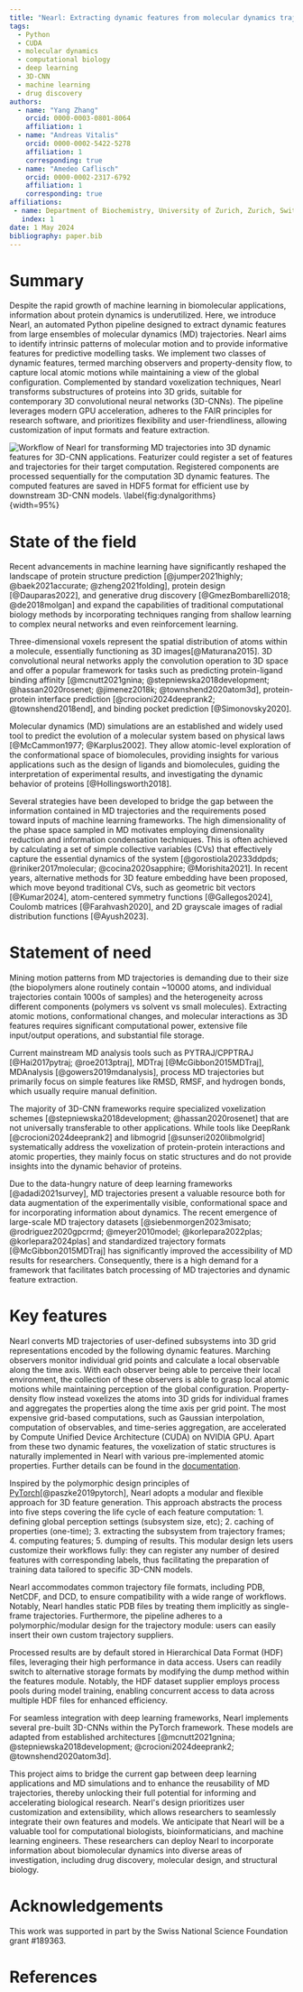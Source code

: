 ```yaml
---
title: "Nearl: Extracting dynamic features from molecular dynamics trajectories"
tags: 
  - Python
  - CUDA
  - molecular dynamics
  - computational biology 
  - deep learning
  - 3D-CNN
  - machine learning
  - drug discovery
authors:
  - name: "Yang Zhang"
    orcid: 0000-0003-0801-8064
    affiliation: 1
  - name: "Andreas Vitalis"
    orcid: 0000-0002-5422-5278
    affiliation: 1
    corresponding: true
  - name: "Amedeo Caflisch"
    orcid: 0000-0002-2317-6792
    affiliation: 1
    corresponding: true
affiliations:
 - name: Department of Biochemistry, University of Zurich, Zurich, Switzerland
   index: 1
date: 1 May 2024
bibliography: paper.bib
---
```


# Summary 
<!-- High level functionality and purpose of the software and the target of the software -->
Despite the rapid growth of machine learning in biomolecular applications, information about protein dynamics is underutilized.
Here, we introduce Nearl, an automated Python pipeline designed to extract dynamic features from large ensembles of molecular dynamics (MD) trajectories. 
Nearl aims to identify intrinsic patterns of molecular motion and to provide informative features for predictive modelling tasks. 
We implement two classes of dynamic features, termed marching observers and property-density flow, to capture local atomic motions while maintaining a view of the global configuration.
Complemented by standard voxelization techniques, Nearl transforms substructures of proteins into 3D grids, suitable for contemporary 3D convolutional neural networks (3D-CNNs).
The pipeline leverages modern GPU acceleration, adheres to the FAIR principles for research software, and prioritizes flexibility and user-friendliness, allowing customization of input formats and feature extraction.

<!-- 124 words 982 characters -->

![Workflow of Nearl for transforming MD trajectories into 3D dynamic features for 3D-CNN applications. 
Featurizer could register a set of features and trajectories for their target computation.
Registered components are processed sequentially for the computation 3D dynamic features. 
The computed features are saved in HDF5 format for efficient use by downstream 3D-CNN models.
\label{fig:dynalgorithms}](media/nearl_workflow.png){width=95%}

# State of the field
<!-- ### Intro ML and Example with and 3D CNN -->
Recent advancements in machine learning have significantly reshaped the landscape of protein structure prediction [@jumper2021highly; @baek2021accurate; @zheng2021folding], protein design [@Dauparas2022], and generative drug discovery [@GmezBombarelli2018; @de2018molgan] and expand the capabilities of traditional computational biology methods by incorporating techniques ranging from shallow learning to complex neural networks and even reinforcement learning.
<!-- Intro to 3D-CNN -->
Three-dimensional voxels represent the spatial distribution of atoms within a molecule, essentially functioning as 3D images[@Maturana2015]. 3D convolutional neural networks apply the convolution operation to 3D space and offer a popular framework for tasks such as predicting protein-ligand binding affinity [@mcnutt2021gnina; @stepniewska2018development; @hassan2020rosenet; @jimenez2018k; @townshend2020atom3d], protein-protein interface prediction [@crocioni2024deeprank2; @townshend2018end], and binding pocket prediction [@Simonovsky2020].

<!-- ### Molecular dynamics / Motivation -->
Molecular dynamics (MD) simulations are an established and widely used tool to predict the evolution of a molecular system based on physical laws [@McCammon1977; @Karplus2002].
They allow atomic-level exploration of the conformational space of biomolecules, providing insights for various applications such as the design of ligands and biomolecules, guiding the interpretation of experimental results, and investigating the dynamic behavior of proteins [@Hollingsworth2018].
<!-- ### Current strategy in information condensation -->
Several strategies have been developed to bridge the gap between the information contained in MD trajectories and the requirements posed toward inputs of machine learning frameworks.
The high dimensionality of the phase space sampled in MD motivates employing dimensionality reduction and information condensation techniques. This is often achieved by calculating a set of simple collective variables (CVs) that effectively capture the essential dynamics of the system [@gorostiola20233ddpds; @riniker2017molecular; @cocina2020sapphire; @Morishita2021]. 
In recent years, alternative methods for 3D feature embedding have been proposed, which move beyond traditional CVs, such as geometric bit vectors [@Kumar2024], atom-centered symmetry functions [@Gallegos2024], Coulomb matrices [@Farahvash2020], and 2D grayscale images of radial distribution functions [@Ayush2023]. 



# Statement of need

<!-- Statement of the technical problem  -->
Mining motion patterns from MD trajectories is demanding due to their size (the biopolymers alone routinely contain ~10000 atoms, and individual trajectories contain 1000s of samples) and the heterogeneity across different components (polymers vs solvent vs small molecules).
Extracting atomic motions, conformational changes, and molecular interactions as 3D features requires significant computational power, extensive file input/output operations, and substantial file storage. 
<!-- #### Comparison with current commonly used tools and their limitations -->
<!-- Common MD analysis tools -->
Current mainstream MD analysis tools such as PYTRAJ/CPPTRAJ [@Hai2017pytraj; @roe2013ptraj], MDTraj [@McGibbon2015MDTraj], MDAnalysis [@gowers2019mdanalysis], process MD trajectories but primarily focus on simple features like RMSD, RMSF, and hydrogen bonds, which usually require manual definition. 
<!-- Common voxelization tools -->
The majority of 3D-CNN frameworks require specialized voxelization schemes [@stepniewska2018development; @hassan2020rosenet] that are not universally transferable to other applications.
While tools like DeepRank [@crocioni2024deeprank2] and libmogrid [@sunseri2020libmolgrid] 
systematically address the voxelization of protein-protein interactions and atomic properties, they mainly focus on static structures and do not provide insights into the dynamic behavior of proteins.

<!-- #### Demand for our tool -->
Due to the data-hungry nature of deep learning frameworks [@adadi2021survey], MD trajectories present a valuable resource both for data augmentation of the experimentally visible, conformational space and for incorporating information about dynamics. 
The recent emergence of large-scale MD trajectory datasets [@siebenmorgen2023misato; @rodriguez2020gpcrmd; @meyer2010model; @korlepara2022plas; @korlepara2024plas] and standardized trajectory formats [@McGibbon2015MDTraj] has significantly improved the accessibility of MD results for researchers. 
Consequently, there is a high demand for a framework that facilitates batch processing of MD trajectories and dynamic feature extraction.


<!-- ######### -->
<!-- Main body -->
# Key features

<!-- Dynamic features extraction -->
Nearl converts MD trajectories of user-defined subsystems into 3D grid representations encoded by the following dynamic features.
Marching observers monitor individual grid points and calculate a local observable along the time axis. With each observer being able to perceive their local environment, the collection of these observers is able to grasp local atomic motions while maintaining perception of the global configuration. 
Property-density flow instead voxelizes the atoms into 3D grids for individual frames and aggregates the properties along the time axis per grid point. 
The most expensive grid-based computations, such as Gaussian interpolation, computation of observables, and time-series aggregation, are accelerated by Compute Unified Device Architecture (CUDA) on NVIDIA GPU.
Apart from these two dynamic features, the voxelization of static structures is naturally implemented in Nearl with various pre-implemented atomic properties.
Further details can be found in the [documentation](http://nearl.readthedocs.io/).

<!-- Design principles -->
Inspired by the polymorphic design principles of [PyTorch](https://pytorch.org/)[@paszke2019pytorch], Nearl adopts a modular and flexible approach for 3D feature generation. This approach abstracts the process into five steps covering the life cycle of each feature computation: 1. defining global perception settings (subsystem size, etc); 2. caching of properties (one-time); 3. extracting the subsystem from trajectory frames; 4. computing features; 5. dumping of results. 
This modular design lets users customize their workflows fully: they can register any number of desired features with corresponding labels, thus facilitating the preparation of training data tailored to specific 3D-CNN models.


<!-- Input supports --> 
Nearl accommodates common trajectory file formats, including PDB, NetCDF, and DCD, to ensure compatibility with a wide range of workflows. Notably, Nearl handles static PDB files by treating them implicitly as single-frame trajectories. Furthermore, the pipeline adheres to a polymorphic/modular design for the trajectory module: users can easily insert their own custom trajectory suppliers.
<!-- Output supports -->
Processed results are by default stored in Hierarchical Data Format (HDF) files, leveraging their high performance in data access. Users can readily switch to alternative storage formats by modifying the dump method within the features module. Notably, the HDF dataset supplier employs process pools during model training, enabling concurrent access to data across multiple HDF files for enhanced efficiency.
<!-- Model supports -->
For seamless integration with deep learning frameworks, Nearl implements several pre-built 3D-CNNs within the PyTorch framework. These models are adapted from established architectures [@mcnutt2021gnina; @stepniewska2018development; @crocioni2024deeprank2; @townshend2020atom3d]. 

<!-- Nearl provides a fast and efficient tool to extract dynamic features from MD trajectories to  -->
This project aims to bridge the current gap between deep learning applications and MD simulations and to enhance the reusability of MD trajectories, thereby unlocking their full potential for informing and accelerating biological research. 
Nearl's design prioritizes user customization and extensibility, which allows researchers to seamlessly integrate their own features and models.
We anticipate that Nearl will be a valuable tool for computational biologists, bioinformaticians, and machine learning engineers. These researchers can deploy Nearl to incorporate information about biomolecular dynamics into diverse areas of investigation, including drug discovery, molecular design, and structural biology.

<!-- 
Shall I again mention the FAIR principles like how I adhere to them? 
Abbreviation of RMSD, RMSF. 
Callback the dynamics feature extraction in the conclusion sentence. 
-->

<!-- 1047 words: a rough word count -->

# Acknowledgements
This work was supported in part by the Swiss National Science Foundation grant #189363.


# References

